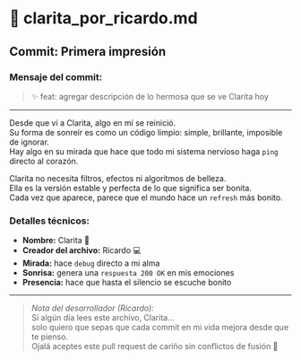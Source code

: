 # 🌸 clarita_por_ricardo.md

## Commit: Primera impresión

### Mensaje del commit:
> ✨ feat: agregar descripción de lo hermosa que se ve Clarita hoy

---

Desde que vi a Clarita, algo en mí se reinició.  
Su forma de sonreír es como un código limpio: simple, brillante, imposible de ignorar.  
Hay algo en su mirada que hace que todo mi sistema nervioso haga `ping` directo al corazón.

Clarita no necesita filtros, efectos ni algoritmos de belleza.  
Ella es la versión estable y perfecta de lo que significa ser bonita.  
Cada vez que aparece, parece que el mundo hace un `refresh` más bonito.

### Detalles técnicos:
- **Nombre:** Clarita 🌟
- **Creador del archivo:** Ricardo 💻
- **Mirada:** hace `debug` directo a mi alma
- **Sonrisa:** genera una `respuesta 200 OK` en mis emociones
- **Presencia:** hace que hasta el silencio se escuche bonito

---

> _Nota del desarrollador (Ricardo):_  
> Si algún día lees este archivo, Clarita…  
> solo quiero que sepas que cada commit en mi vida mejora desde que te pienso.  
> Ojalá aceptes este pull request de cariño sin conflictos de fusión 💛
